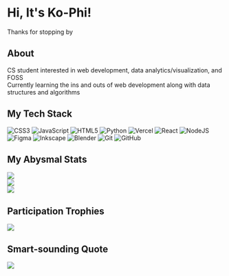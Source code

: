# Hi, It's Ko-Phi!
Thanks for stopping by

## About
CS student interested in web development, data analytics/visualization, and FOSS <br/>
Currently learning the ins and outs of web development along with data structures and algorithms <br/>

## My Tech Stack
![CSS3](https://img.shields.io/badge/css3-%231572B6.svg?style=for-the-badge&logo=css3&logoColor=white) ![JavaScript](https://img.shields.io/badge/javascript-%23323330.svg?style=for-the-badge&logo=javascript&logoColor=%23F7DF1E) ![HTML5](https://img.shields.io/badge/html5-%23E34F26.svg?style=for-the-badge&logo=html5&logoColor=white) ![Python](https://img.shields.io/badge/python-3670A0?style=for-the-badge&logo=python&logoColor=ffdd54) ![Vercel](https://img.shields.io/badge/vercel-%23000000.svg?style=for-the-badge&logo=vercel&logoColor=white) ![React](https://img.shields.io/badge/react-%2320232a.svg?style=for-the-badge&logo=react&logoColor=%2361DAFB) ![NodeJS](https://img.shields.io/badge/node.js-6DA55F?style=for-the-badge&logo=node.js&logoColor=white) ![Figma](https://img.shields.io/badge/figma-%23F24E1E.svg?style=for-the-badge&logo=figma&logoColor=white) ![Inkscape](https://img.shields.io/badge/Inkscape-e0e0e0?style=for-the-badge&logo=inkscape&logoColor=080A13) ![Blender](https://img.shields.io/badge/blender-%23F5792A.svg?style=for-the-badge&logo=blender&logoColor=white) ![Git](https://img.shields.io/badge/git-%23F05033.svg?style=for-the-badge&logo=git&logoColor=white) ![GitHub](https://img.shields.io/badge/github-%23121011.svg?style=for-the-badge&logo=github&logoColor=white)

## My Abysmal Stats
![](https://github-readme-stats.vercel.app/api?username=ko-phi&theme=aura&hide_border=true&include_all_commits=true&count_private=false)<br/>
![](https://github-readme-streak-stats.herokuapp.com/?user=ko-phi&theme=aura&hide_border=true)<br/>
![](https://github-readme-stats.vercel.app/api/top-langs/?username=ko-phi&theme=aura&hide_border=true&include_all_commits=true&count_private=false&layout=compact)

## Participation Trophies
![](https://github-profile-trophy.vercel.app/?username=ko-phi&theme=aura&no-frame=true&no-bg=false&margin-w=4)

## Smart-sounding Quote
![](https://quotes-github-readme.vercel.app/api?type=vetical&theme=merko)

<!-- Proudly created with GPRM ( https://gprm.itsvg.in ) -->
